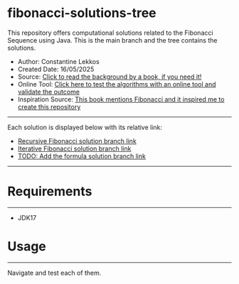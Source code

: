 # fibonacci-solutions-tree
This repository offers computational solutions related to the Fibonacci Sequence using Java.
This is the main branch and the tree contains the solutions.

- Author: Constantine Lekkos
- Created Date: 16/05/2025
- Source: [Click to read the background by a book, if you need it!](https://www.math.hkust.edu.hk/~machas/fibonacci.pdf)
- Online Tool: [Click here to test the algorithms with an online tool and validate the outcome](https://www.calculatorsoup.com/calculators/discretemathematics/fibonacci-calculator.php)
- Inspiration Source: [This book mentions Fibonacci and it inspired me to create this repository](https://dl.acm.org/doi/10.5555/1177299)

---

Each solution is displayed below with its relative link:

- [Recursive Fibonacci solution branch link](https://github.com/leccode/fibonacci-solutions-tree/blob/feat/recursive-fibonacci/src/tree/solutions/recursive/RecursiveFibonacci.java)
- [Iterative Fibonacci solution branch link](https://github.com/leccode/fibonacci-solutions-tree/blob/feat/iterative-fibonacci/src/tree/solutions/iterative/IterativeFibonacci.java)
- [TODO: Add the formula solution branch link](https://fakeurl.com)

---

# **Requirements**

---

- JDK17

# **Usage**

---

Navigate and test each of them.
